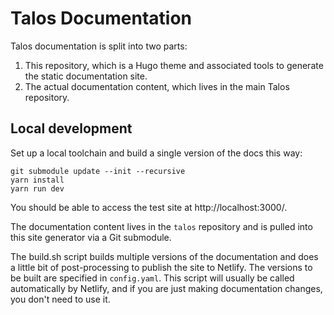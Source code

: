 # Talos Documentation

Talos documentation is split into two parts:

1. This repository, which is a Hugo theme and associated tools to generate the static
   documentation site.
2. The actual documentation content, which lives in the main Talos repository.

## Local development

Set up a  local toolchain and build a single version of the docs this way:

```
git submodule update --init --recursive
yarn install
yarn run dev
```

You should be able to access the test site at http://localhost:3000/.

The documentation content lives in the `talos` repository and is pulled into this site
generator via a Git submodule.

The build.sh script builds multiple versions of the documentation and does a little bit of
post-processing to publish the site to Netlify. The versions to be built are specified in
`config.yaml`. This script will usually be called automatically by Netlify, and if you are
just making documentation changes, you don't need to use it.